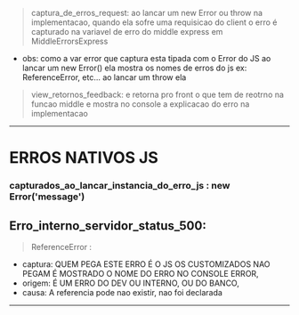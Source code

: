
> captura_de_erros_request:
ao lancar um new Error ou throw na implementacao, quando ela sofre uma requisicao do client
o erro é capturado na variavel de erro do middle express em MiddleErrorsExpress

- obs: como a var error que captura esta tipada com o Error do JS
  ao lancar um new Error() ela mostra os nomes de erros do js ex: ReferenceError, etc...
  ao lancar um throw ela

> view_retornos_feedback:
e retorna pro front o que tem de reotrno na funcao middle
e mostra no console a explicacao do erro na implementacao

---

# ERROS NATIVOS JS
### capturados_ao_lancar_instancia_do_erro_js : new Error('message')
## Erro_interno_servidor_status_500:
> ReferenceError :
- captura: QUEM PEGA ESTE ERRO É O JS OS CUSTOMIZADOS NAO PEGAM É MOSTRADO O NOME DO ERRO NO CONSOLE ERROR,
- origem: É UM ERRO DO DEV OU INTERNO, OU DO BANCO,
- causa: A referencia pode nao existir, nao foi declarada

---
